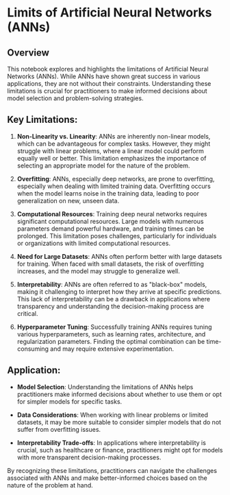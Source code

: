 # Limits of Artificial Neural Networks (ANNs)

## Overview

This notebook explores and highlights the limitations of Artificial Neural Networks (ANNs). While ANNs have shown great success in various applications, they are not without their constraints. Understanding these limitations is crucial for practitioners to make informed decisions about model selection and problem-solving strategies.

## Key Limitations:

1. **Non-Linearity vs. Linearity**: ANNs are inherently non-linear models, which can be advantageous for complex tasks. However, they might struggle with linear problems, where a linear model could perform equally well or better. This limitation emphasizes the importance of selecting an appropriate model for the nature of the problem.

2. **Overfitting**: ANNs, especially deep networks, are prone to overfitting, especially when dealing with limited training data. Overfitting occurs when the model learns noise in the training data, leading to poor generalization on new, unseen data.

3. **Computational Resources**: Training deep neural networks requires significant computational resources. Large models with numerous parameters demand powerful hardware, and training times can be prolonged. This limitation poses challenges, particularly for individuals or organizations with limited computational resources.

4. **Need for Large Datasets**: ANNs often perform better with large datasets for training. When faced with small datasets, the risk of overfitting increases, and the model may struggle to generalize well.

5. **Interpretability**: ANNs are often referred to as "black-box" models, making it challenging to interpret how they arrive at specific predictions. This lack of interpretability can be a drawback in applications where transparency and understanding the decision-making process are critical.

6. **Hyperparameter Tuning**: Successfully training ANNs requires tuning various hyperparameters, such as learning rates, architecture, and regularization parameters. Finding the optimal combination can be time-consuming and may require extensive experimentation.

## Application:

- **Model Selection**: Understanding the limitations of ANNs helps practitioners make informed decisions about whether to use them or opt for simpler models for specific tasks.

- **Data Considerations**: When working with linear problems or limited datasets, it may be more suitable to consider simpler models that do not suffer from overfitting issues.

- **Interpretability Trade-offs**: In applications where interpretability is crucial, such as healthcare or finance, practitioners might opt for models with more transparent decision-making processes.

By recognizing these limitations, practitioners can navigate the challenges associated with ANNs and make better-informed choices based on the nature of the problem at hand.
